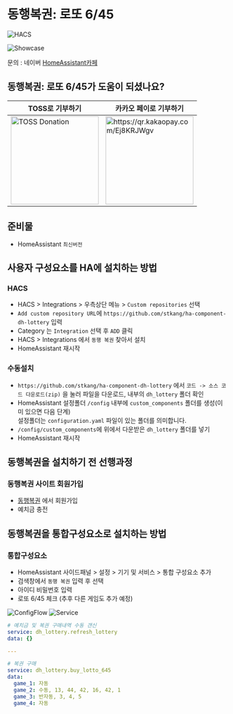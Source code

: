 # 동행복권: 로또 6/45

![HACS][hacs-shield]

<img src="https://github.com/stkang/ha-component-dh-lottery/blob/master/images/showcase.png?raw=true" title="Showcase" alt="Showcase" />

문의 : 네이버 [HomeAssistant카페](https://cafe.naver.com/koreassistant)

## 동행복권: 로또 6/45가 도움이 되셨나요?
| TOSS로 기부하기                                                                                                                                                          | 카카오 페이로 기부하기                                                                                                                                                         |
|---------------------------------------------------------------------------------------------------------------------------------------------------------------------|----------------------------------------------------------------------------------------------------------------------------------------------------------------------|
| <img src="https://github.com/stkang/ha-component-dh-lottery/blob/master/images/toss-donation.png?raw=true" title="TOSS Donation" alt="TOSS Donation" width="200" /> | <img src="https://github.com/stkang/ha-component-dh-lottery/blob/master/images/kakao-donation.png?raw=true" title="Kakao Donation" alt="https://qr.kakaopay.com/Ej8KRJWgv" width="200" /> | 

## 준비물
- HomeAssistant `최신버전`


## 사용자 구성요소를 HA에 설치하는 방법
### HACS
- HACS > Integrations > 우측상단 메뉴 > `Custom repositories` 선택
- `Add custom repository URL`에 `https://github.com/stkang/ha-component-dh-lottery` 입력
- Category 는 `Integration` 선택 후 `ADD` 클릭
- HACS > Integrations 에서 `동행 복권` 찾아서 설치
- HomeAssistant 재시작

### 수동설치
- `https://github.com/stkang/ha-component-dh-lottery` 에서 `코드 -> 소스 코드 다운로드(zip)` 을 눌러 파일을 다운로드, 내부의 `dh_lottery` 폴더 확인
- HomeAssistant 설정폴더 `/config` 내부에 `custom_components` 폴더를 생성(이미 있으면 다음 단계)<br/>설정폴더는 `configuration.yaml` 파일이 있는 폴더를 의미합니다.
- `/config/custom_components`에 위에서 다운받은 `dh_lottery` 폴더를 넣기
- HomeAssistant 재시작

## 동행복권을 설치하기 전 선행과정
### 동행복권 사이트 회원가입
- [동행복권](https://dhlottery.co.kr/common.do?method=main) 에서 회원가입
- 예치금 충전


## 동행복권을 통합구성요소로 설치하는 방법
### 통합구성요소
- HomeAssistant 사이드패널 > 설정 > 기기 및 서비스 > 통합 구성요소 추가
- 검색창에서 `동행 복권` 입력 후 선택
- 아이디 비밀번호 입력
- 로또 6/45 체크 (추후 다른 게임도 추가 예정)

<img src="https://github.com/stkang/ha-component-dh-lottery/blob/master/images/config_flow.png?raw=true" title="ConfigFlow" alt="ConfigFlow" />
<img src="https://github.com/stkang/ha-component-dh-lottery/blob/master/images/service.png?raw=true" title="Service" alt="Service" />

```yaml
# 예치금 및 복권 구매내역 수동 갠신
service: dh_lottery.refresh_lottery
data: {}

---

# 복권 구매
service: dh_lottery.buy_lotto_645
data:
  game_1: 자동
  game_2: 수동, 13, 44, 42, 16, 42, 1
  game_3: 반자동, 3, 4, 5
  game_4: 자동

```


[hacs-shield]: https://img.shields.io/badge/HACS-Custom-red.svg